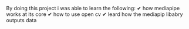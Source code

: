 By doing this project i was able to learn the following:
✔ how mediapipe works at its core
✔ how to use open cv
✔ leard how the mediapip libabry outputs data 